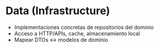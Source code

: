 # Data (Infrastructure)

- Implementaciones concretas de repositorios del dominio
- Acceso a HTTP/APIs, cache, almacenamiento local
- Mapear DTOs <-> modelos de dominio
